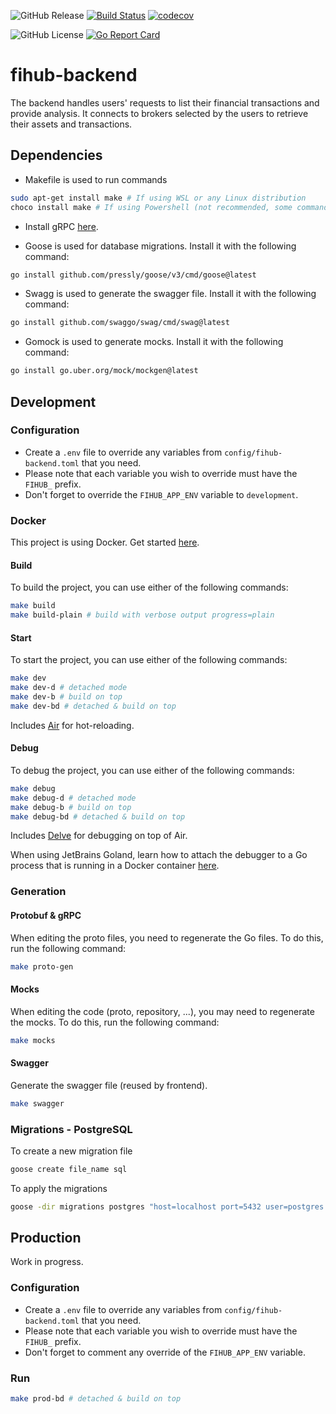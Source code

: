 ![GitHub Release](https://img.shields.io/github/v/release/zapharaos/fihub-backend)
<a href="https://github.com/go-goyave/goyave/actions"><img src="https://github.com/go-goyave/goyave/workflows/CI/badge.svg" alt="Build Status"/></a>
[![codecov](https://codecov.io/gh/Zapharaos/fihub-backend/graph/badge.svg?token=BL7YP0GTK9)](https://codecov.io/gh/Zapharaos/fihub-backend)

![GitHub License](https://img.shields.io/github/license/zapharaos/fihub-backend)
[![Go Report Card](https://goreportcard.com/badge/github.com/Zapharaos/fihub-backend)](https://goreportcard.com/report/github.com/Zapharaos/fihub-backend)

# fihub-backend

The backend handles users' requests to list their financial transactions and provide analysis. It connects to brokers selected by the users to retrieve their assets and transactions.

## Dependencies

- Makefile is used to run commands 
```bash
sudo apt-get install make # If using WSL or any Linux distribution
choco install make # If using Powershell (not recommended, some commands may not work)
```

- Install gRPC [here](https://grpc.io/docs/languages/go/quickstart/).

- Goose is used for database migrations. Install it with the following command:
```bash
go install github.com/pressly/goose/v3/cmd/goose@latest
```

- Swagg is used to generate the swagger file. Install it with the following command:
```bash
go install github.com/swaggo/swag/cmd/swag@latest
```

- Gomock is used to generate mocks. Install it with the following command:
```bash
go install go.uber.org/mock/mockgen@latest
```

## Development

### Configuration

- Create a `.env` file to override any variables from `config/fihub-backend.toml` that you need.
- Please note that each variable you wish to override must have the `FIHUB_` prefix.
- Don't forget to override the `FIHUB_APP_ENV` variable to `development`.

### Docker

This project is using Docker. Get started [here](https://www.docker.com/get-started).

#### Build

To build the project, you can use either of the following commands:
```bash
make build
make build-plain # build with verbose output progress=plain
```

#### Start

To start the project, you can use either of the following commands:
```bash
make dev
make dev-d # detached mode
make dev-b # build on top
make dev-bd # detached & build on top
```

Includes [Air](https://github.com/air-verse/air) for hot-reloading.

#### Debug

To debug the project, you can use either of the following commands:
```bash
make debug
make debug-d # detached mode
make debug-b # build on top
make debug-bd # detached & build on top
```

Includes [Delve](https://github.com/go-delve/delve) for debugging on top of Air.

When using JetBrains Goland, learn how to attach the debugger to a Go process that is running in a Docker container [here](https://www.jetbrains.com/help/go/attach-to-running-go-processes-with-debugger.html#attach-to-a-process-in-the-docker-container).

### Generation

#### Protobuf & gRPC

When editing the proto files, you need to regenerate the Go files. To do this, run the following command:

```bash
make proto-gen
```

#### Mocks

When editing the code (proto, repository, ...), you may need to regenerate the mocks. To do this, run the following command:
```bash
make mocks
```

#### Swagger

Generate the swagger file (reused by frontend).

```bash
make swagger
```

### Migrations - PostgreSQL

To create a new migration file
```bash
goose create file_name sql
```

To apply the migrations
```bash
goose -dir migrations postgres "host=localhost port=5432 user=postgres password=postgres dbname=fihub sslmode=disable" up
```

## Production

Work in progress.

### Configuration

- Create a `.env` file to override any variables from `config/fihub-backend.toml` that you need.
- Please note that each variable you wish to override must have the `FIHUB_` prefix.
- Don't forget to comment any override of the `FIHUB_APP_ENV` variable.

### Run

```bash
make prod-bd # detached & build on top
```